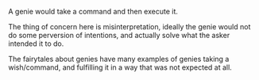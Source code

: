 
A genie would take a command and then execute it.

The thing of concern here is misinterpretation, ideally the genie would not do some perversion of intentions, and actually solve what the asker intended it to do.

The fairytales about genies have many examples of genies taking a wish/command, and fulfilling it in a way that was not expected at all.
